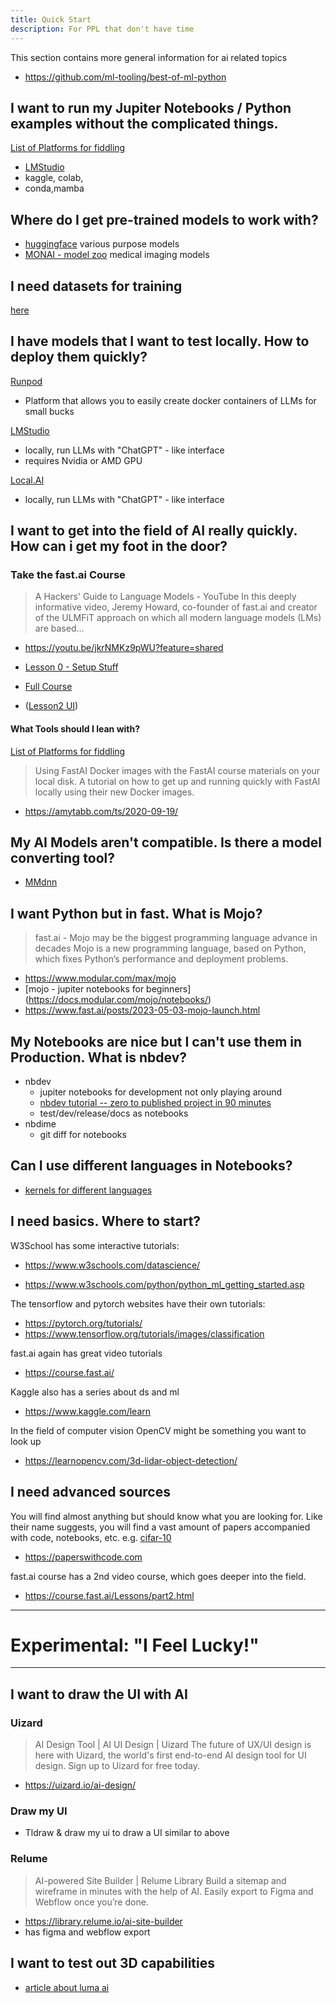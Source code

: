 ```yaml
---
title: Quick Start
description: For PPL that don't have time
---
```


This section contains more general information for ai related topics

- https://github.com/ml-tooling/best-of-ml-python

## I want to run my Jupiter Notebooks / Python examples without the complicated things.

[List of Platforms for fiddling](./Platforms.md)


- [LMStudio](https://lmstudio.ai/)
- kaggle, colab,
- conda,mamba

##  Where do I get pre-trained models to work with?

- [huggingface](https://huggingface.co/models) various purpose models
- [MONAI - model zoo](https://docs.monai.io/en/stable/index.html#model-zoo) medical imaging models

## I need datasets for training

[here](./Datasets.md)

## I have models that I want to test locally. How to deploy them quickly?

[Runpod](https://youtu.be/TP2yID7Ubr4?feature=shared)

- Platform that allows you to easily create docker containers of LLMs for small bucks

[LMStudio](https://lmstudio.ai/)

- locally, run LLMs with "ChatGPT" - like interface
- requires Nvidia or AMD GPU

[Local.AI](https://localai.io/)

- locally, run LLMs with "ChatGPT" - like interface


## I want to get into the field of AI really quickly. How can i get my foot in the door?

### Take the **fast.ai** Course

> A Hackers' Guide to Language Models - YouTube
> In this deeply informative video, Jeremy Howard, co-founder of fast.ai and creator of the ULMFiT approach on which all modern language models (LMs) are based...

- https://youtu.be/jkrNMKz9pWU?feature=shared

- [Lesson 0 - Setup Stuff ](https://www.youtube.com/watch?v=gGxe2mN3kAg&ab_channel=JeremyHoward)

- [Full Course](https://course.fast.ai/Lessons/lesson1.html)

- ([Lesson2 UI](./Practical%20Deep%20Learning%20-%20FastAi%20Notes/2%20Lesson2.mdx))

#### What Tools should I lean with?

[List of Platforms for fiddling](./Platforms.md)

> Using FastAI Docker images with the FastAI course materials on your local disk.
> A tutorial on how to get up and running quickly with FastAI locally using their new Docker images.

- https://amytabb.com/ts/2020-09-19/


## My AI Models aren't compatible. Is there a model converting tool?

- [MMdnn](https://pypi.org/project/mmdnn/)


## I want Python but in fast. What is Mojo?

> fast.ai - Mojo may be the biggest programming language advance in decades
> Mojo is a new programming language, based on Python, which fixes Python’s performance and deployment problems.

- https://www.modular.com/max/mojo
- [mojo - jupiter notebooks for beginners] (https://docs.modular.com/mojo/notebooks/)
- https://www.fast.ai/posts/2023-05-03-mojo-launch.html

## My Notebooks are nice but I can't use them in Production. What is nbdev?

- nbdev
  - jupiter notebooks for development not only playing around
  - [nbdev tutorial -- zero to published project in 90 minutes](https://www.youtube.com/watch?v=l7zS8Ld4_iA&ab_channel=JeremyHoward)
  - test/dev/release/docs as notebooks
- nbdime
  - git diff for notebooks

## Can I use different languages in Notebooks?

- [kernels for different languages](https://github.com/jupyter/jupyter/wiki/Jupyter-kernels)


## I need basics. Where to start?

W3School has some interactive tutorials:

- https://www.w3schools.com/datascience/

- https://www.w3schools.com/python/python_ml_getting_started.asp


The tensorflow and pytorch websites have their own tutorials:

- https://pytorch.org/tutorials/
- https://www.tensorflow.org/tutorials/images/classification

fast.ai again has great video tutorials

- https://course.fast.ai/

Kaggle also has a series about ds and ml 

- https://www.kaggle.com/learn


In the field of computer vision OpenCV might be something you want to look up
- https://learnopencv.com/3d-lidar-object-detection/

## I need advanced sources


You will find almost anything but should know what you are looking for. Like their name suggests, you will find a vast amount of papers accompanied with code, notebooks, etc. e.g. [cifar-10](https://paperswithcode.com/dataset/cifar-10)
- https://paperswithcode.com

fast.ai course has a 2nd video course, which goes deeper into the field.
- https://course.fast.ai/Lessons/part2.html

---
# Experimental:  "I Feel Lucky!"
---

## I want to draw the UI with AI

### Uizard

> AI Design Tool | AI UI Design | Uizard
> The future of UX/UI design is here with Uizard, the world's first end-to-end AI design tool for UI design. Sign up to Uizard for free today.

- https://uizard.io/ai-design/

### Draw my UI

- Tldraw & draw my ui to draw a UI similar to above

### Relume

> AI-powered Site Builder | Relume Library
> Build a sitemap and wireframe in minutes with the help of AI. Easily export to Figma and Webflow once you’re done.

- https://library.relume.io/ai-site-builder
- has figma and webflow export


## I want to test out 3D capabilities

- [article about luma ai](https://3druck.com/programme/luma-ai-genie-3d-modelle-16124375/)
